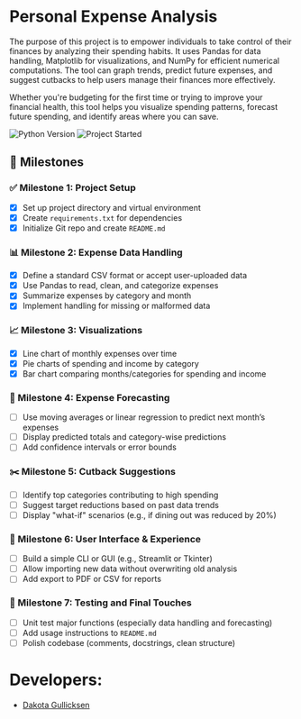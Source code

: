 # Personal Expense Analysis
The purpose of this project is to empower individuals to take control of their finances by analyzing their spending habits. It uses Pandas for data handling, Matplotlib for visualizations, and NumPy for efficient numerical computations. The tool can graph trends, predict future expenses, and suggest cutbacks to help users manage their finances more effectively.

Whether you're budgeting for the first time or trying to improve your financial health, this tool helps you visualize spending patterns, forecast future spending, and identify areas where you can save.

![Python Version](https://img.shields.io/badge/python-3.12-blue)
![Project Started](https://img.shields.io/badge/last%20updated-July%207%2C%202025-orange)

## 📌 Milestones

### ✅ Milestone 1: Project Setup
- [x] Set up project directory and virtual environment
- [x] Create `requirements.txt` for dependencies
- [x] Initialize Git repo and create `README.md`

### 📊 Milestone 2: Expense Data Handling
- [x] Define a standard CSV format or accept user-uploaded data
- [x] Use Pandas to read, clean, and categorize expenses
- [x] Summarize expenses by category and month
- [x] Implement handling for missing or malformed data

### 📈 Milestone 3: Visualizations
- [x] Line chart of monthly expenses over time
- [x] Pie charts of spending and income by category
- [x] Bar chart comparing months/categories for spending and income

### 🔮 Milestone 4: Expense Forecasting
- [ ] Use moving averages or linear regression to predict next month’s expenses
- [ ] Display predicted totals and category-wise predictions
- [ ] Add confidence intervals or error bounds

### ✂️ Milestone 5: Cutback Suggestions
- [ ] Identify top categories contributing to high spending
- [ ] Suggest target reductions based on past data trends
- [ ] Display "what-if" scenarios (e.g., if dining out was reduced by 20%)

### 💾 Milestone 6: User Interface & Experience
- [ ] Build a simple CLI or GUI (e.g., Streamlit or Tkinter)
- [ ] Allow importing new data without overwriting old analysis
- [ ] Add export to PDF or CSV for reports

### 🧪 Milestone 7: Testing and Final Touches
- [ ] Unit test major functions (especially data handling and forecasting)
- [ ] Add usage instructions to `README.md`
- [ ] Polish codebase (comments, docstrings, clean structure)

# Developers:
- [Dakota Gullicksen](https://www.linkedin.com/in/dakota-w-gullicksen/)